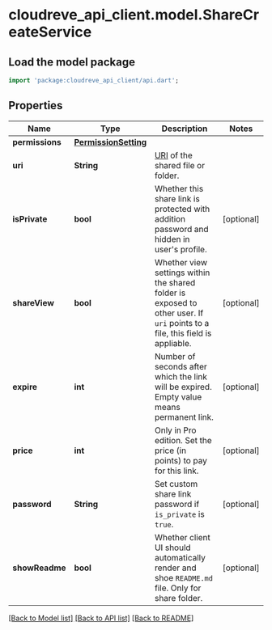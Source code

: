 # cloudreve_api_client.model.ShareCreateService

## Load the model package
```dart
import 'package:cloudreve_api_client/api.dart';
```

## Properties
Name | Type | Description | Notes
------------ | ------------- | ------------- | -------------
**permissions** | [**PermissionSetting**](PermissionSetting.md) |  | 
**uri** | **String** | [URI](https://docs.cloudreve.org/api/file-uri) of the shared file or folder. | 
**isPrivate** | **bool** | Whether this share link is protected with addition password and hidden in user's profile. | [optional] 
**shareView** | **bool** | Whether view settings within the shared folder is exposed to other user. If `uri` points to a file, this field is appliable. | [optional] 
**expire** | **int** | Number of seconds after which the link will be expired. Empty value means permanent link. | [optional] 
**price** | **int** | Only in Pro edition. Set the price (in points) to pay for this link. | [optional] 
**password** | **String** | Set custom share link password if `is_private` is `true`. | [optional] 
**showReadme** | **bool** | Whether client UI should automatically render and shoe `README.md` file. Only for share folder. | [optional] 

[[Back to Model list]](../README.md#documentation-for-models) [[Back to API list]](../README.md#documentation-for-api-endpoints) [[Back to README]](../README.md)



